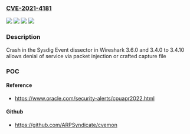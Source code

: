 ### [CVE-2021-4181](https://cve.mitre.org/cgi-bin/cvename.cgi?name=CVE-2021-4181)
![](https://img.shields.io/static/v1?label=Product&message=Wireshark&color=blue)
![](https://img.shields.io/static/v1?label=Version&message=%3D3.6.0%20&color=brightgreen)
![](https://img.shields.io/static/v1?label=Version&message=%3E%3D3.4.0%2C%20%3C3.4.10%20&color=brightgreen)
![](https://img.shields.io/static/v1?label=Vulnerability&message=Buffer%20over-read%20in%20Wireshark&color=brightgreen)

### Description

Crash in the Sysdig Event dissector in Wireshark 3.6.0 and 3.4.0 to 3.4.10 allows denial of service via packet injection or crafted capture file

### POC

#### Reference
- https://www.oracle.com/security-alerts/cpuapr2022.html

#### Github
- https://github.com/ARPSyndicate/cvemon


